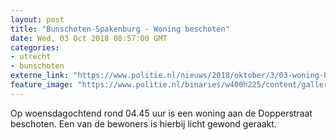 ```yaml
---
layout: post
title: "Bunschoten-Spakenburg - Woning beschoten"
date: Wed, 03 Oct 2018 08:57:00 GMT
categories: 
- utrecht 
- bunschoten 
externe_link: "https://www.politie.nl/nieuws/2018/oktober/3/03-woning-beschoten.html"
feature_image: "https://www.politie.nl/binaries/w400h225/content/gallery/politie/stockfotos/opsporing-recherche/forensische-onderzoekers-op-plaats-delict.jpg"
---
```


Op woensdagochtend rond 04.45 uur is een woning aan de Dopperstraat beschoten.  Een van de bewoners is hierbij licht gewond geraakt.
